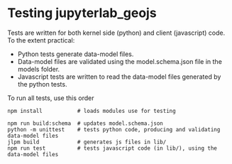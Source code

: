 # Testing jupyterlab_geojs

Tests are written for both kernel side (python) and client (javascript) code.
To the extent practical:
* Python tests generate data-model files.
* Data-model files are validated using the model.schema.json file in the models folder.
* Javascript tests are written to read the data-model files generated by the python tests.

To run all tests, use this order

```
npm install           # loads modules use for testing

npm run build:schema  # updates model.schema.json
python -m unittest    # tests python code, producing and validating data-model files
jlpm build            # generates js files in lib/
npm run test          # tests javascript code (in lib/), using the data-model files
```
